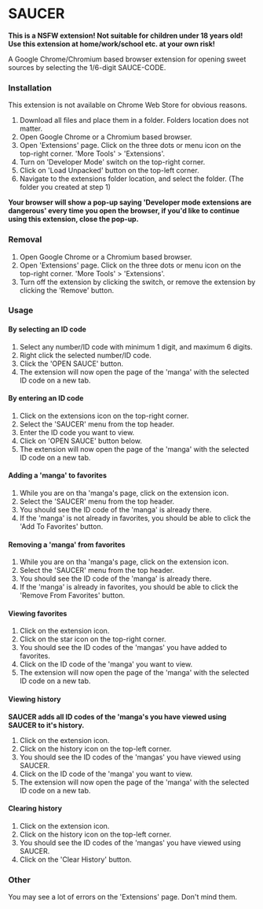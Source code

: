 # SAUCER

**This is a NSFW extension! Not suitable for children under 18 years old!**
**Use this extension at home/work/school etc. at your own risk!**

A Google Chrome/Chromium based browser extension for opening sweet sources by selecting the 1/6-digit SAUCE-CODE.

### Installation

This extension is not available on Chrome Web Store for obvious reasons.

1. Download all files and place them in a folder. Folders location does not matter.
2. Open Google Chrome or a Chromium based browser.
3. Open 'Extensions' page. Click on the three dots or menu icon on the top-right corner. 'More Tools' > 'Extensions'.
4. Turn on 'Developer Mode' switch on the top-right corner.
5. Click on 'Load Unpacked' button on the top-left corner.
6. Navigate to the extensions folder location, and select the folder. (The folder you created at step 1)

**Your browser will show a pop-up saying 'Developer mode extensions are dangerous' every time you open the browser, if you'd like to continue using this extension, close the pop-up.**

### Removal

1. Open Google Chrome or a Chromium based browser.
2. Open 'Extensions' page. Click on the three dots or menu icon on the top-right corner. 'More Tools' > 'Extensions'.
3. Turn off the extension by clicking the switch, or remove the extension by clicking the 'Remove' button.

### Usage

#### By selecting an ID code

1. Select any number/ID code with minimum 1 digit, and maximum 6 digits.
2. Right click the selected number/ID code.
3. Click the 'OPEN SAUCE' button.
4. The extension will now open the page of the 'manga' with the selected ID code on a new tab.

#### By entering an ID code

1. Click on the extensions icon on the top-right corner.
2. Select the 'SAUCER' menu from the top header.
3. Enter the ID code you want to view.
4. Click on 'OPEN SAUCE' button below.
5. The extension will now open the page of the 'manga' with the selected ID code on a new tab.

#### Adding a 'manga' to favorites

1. While you are on tha 'manga's page, click on the extension icon.
2. Select the 'SAUCER' menu from the top header.
3. You should see the ID code of the 'manga' is already there.
4. If the 'manga' is not already in favorites, you should be able to click the 'Add To Favorites' button.

#### Removing a 'manga' from favorites

1. While you are on tha 'manga's page, click on the extension icon.
2. Select the 'SAUCER' menu from the top header.
3. You should see the ID code of the 'manga' is already there.
4. If the 'manga' is already in favorites, you should be able to click the 'Remove From Favorites' button.

#### Viewing favorites

1. Click on the extension icon.
2. Click on the star icon on the top-right corner.
3. You should see the ID codes of the 'mangas' you have added to favorites.
4. Click on the ID code of the 'manga' you want to view.
5. The extension will now open the page of the 'manga' with the selected ID code on a new tab.

#### Viewing history

**SAUCER adds all ID codes of the 'manga's you have viewed using SAUCER to it's history.**

1. Click on the extension icon.
2. Click on the history icon on the top-left corner.
3. You should see the ID codes of the 'mangas' you have viewed using SAUCER.
4. Click on the ID code of the 'manga' you want to view.
5. The extension will now open the page of the 'manga' with the selected ID code on a new tab.

#### Clearing history

1. Click on the extension icon.
2. Click on the history icon on the top-left corner.
3. You should see the ID codes of the 'mangas' you have viewed using SAUCER.
4. Click on the 'Clear History' button.

### Other

You may see a lot of errors on the 'Extensions' page. Don't mind them.
